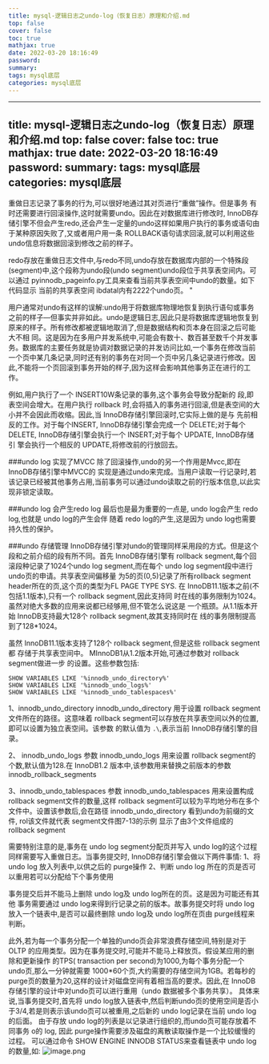 ```yaml
---
title: mysql-逻辑日志之undo-log（恢复日志）原理和介绍.md
top: false
cover: false
toc: true
mathjax: true
date: 2022-03-20 18:16:49
password:
summary:
tags: mysql底层
categories: mysql底层
---
```

---
title: mysql-逻辑日志之undo-log（恢复日志）原理和介绍.md
top: false
cover: false
toc: true
mathjax: true
date: 2022-03-20 18:16:49
password:
summary:
tags: mysql底层
categories: mysql底层
---
重做日志记录了事务的行为,可以很好地通过其对页进行“重做”操作。但是事务 有时还需要进行回滚操作,这时就需要undo。因此在对数据库进行修改时, InnoDB存 储引擎不但会产生redo,还会产生一定量的undo这样如果用户执行的事务或语句由于某种原因失败了,又或者用户用一条 ROLLBACK语句请求回滚,就可以利用这些undo信息将数据回滚到修改之前的样子。

 redo存放在重做日志文件中,与redo不同,undo存放在数据库内部的一个特殊段 (segment)中,这个段称为undo段(undo segment)undo段位于共享表空间内。可以通过 pyinnodb_pageinfo.py工具来查看当前共享表空间中undo的数量。如下代码显示 当前的共享表空间 ibdatal内有2222个undo页。 "




用户通常对undo有这样的误解:undo用于将数据库物理地恢复到执行语句或事务之前的样子—但事实并非如此。undo是逻辑日志,因此只是将数据库逻辑地恢复到原来的样子。所有修改都被逻辑地取消了,但是数据结构和页本身在回滚之后可能大不相 同。这是因为在多用户并发系统中,可能会有数十、数百甚至数千个并发事务。数据库的主要任务就是协调对数据记录的并发访问比如,一个事务在修改当前一个页中某几条记录,同时还有别的事务在对同一个页中另几条记录进行修改。因此,不能将一个页回滚到事务开始的样子,因为这样会影响其他事务正在进行的工作。

例如,用户执行了一个 INSERT10W条记录的事务,这个事务会导致分配新的 段,即表空间会增大。在用户执行 rollback 时,会将插入的事务进行回滚,但是表空间的大小并不会因此而收缩。因此,当 InnoDB存储引擎回滚时,它实际上做的是与 先前相反的工作。对于每个INSERT, InnoDB存储引擎会完成一个 DELETE;对于每个 DELETE, InnoDB存储引擎会执行一个 INSERT;对于每个 UPDATE, InnoDB存储引 擎会执行一个相反的 UPDATE,将修改前的行放回去。


###undo log 实现了MVCC
除了回滚操作,undo的另一个作用是Mvcc,即在 InnoDB存储引擎中MVCC的 实现是通过undo来完成。当用户读取一行记录时,若该记录已经被其他事务占用,当前事务可以通过undo读取之前的行版本信息,以此实现非锁定读取。

###undo log 会产生redo log
最后也是最为重要的一点是, undo log会产生 redo log,也就是 undo log的产生会伴 随着 redo log的产生,这是因为 undo log也需要持久性的保护。


###undo 存储管理
 InnoDB存储引擎对undo的管理同样采用段的方式。但是这个段和之前介绍的段有所不同。首先 InnoDB存储引擎有 rollback segment,每个回滚段种记录了1024个undo log segment,而在每个 undo log segment段中进行undo页的申请。共享表空间偏移量 为5的页(0,5)记录了所有rollback segment header所在的页,这个页的类型为FL PAGE TYPE SYS. 在 InnoDB11.1版本之前(不包括1.1版本),只有一个 rollback segment,因此支持同 时在线的事务限制为1024。虽然对绝大多数的应用来说都已经够用,但不管怎么说这是 一个瓶颈。从1.1版本开始 InnoDB支持最大128个 rollback segment,故其支持同时在 线的事务限制提高到了128*1024。

虽然 InnoDB11.1版本支持了128个 rollback segment,但是这些 rollback segment都 存储于共享表空间中。 MInnoDB1从1.2版本开始,可通过参数对 rollback segment做进一步 的设置。这些参数包括: 
~~~
SHOW VARIABLES LIKE '%innodb_undo_directory%' 
SHOW VARIABLES LIKE '%innodb_undo_logs%'
SHOW VARIABLES LIKE '%innodb_undo_tablespaces%'
~~~
1、innodb_undo_directory 
 innodb_undo_directory 用于设置 rollback segment文件所在的路径。这意味着 rollback segment可以存放在共享表空间以外的位置,即可以设置为独立表空间。该参数 的默认值为 `.\`,表示当前 InnoDB存储引擎的目录。

2、 innodb_undo_logs
参数 innodb_undo_logs 用来设置 rollback segment的个数,默认值为128.在 InnoDB1.2 版本中,该参数用来替换之前版本的参数 innodb_rollback_segments

3、innodb_undo_tablespaces
参数 innodb_undo_tablespaces 用来设置构成 rollback segment文件的数量,这样 rollback segment可以较为平均地分布在多个文件中。设置该参数后,会在路径 innodb_undo_directory  看到undo为前缀的文件, rol该文件就代表 segment文件图7-13的示例 显示了由3个文件组成的 rollback segment



需要特别注意的是,事务在 undo log segment分配页并写入 undo log的这个过程同样需要写入重做日志。当事务提交时, InnoDB存储引擎会做以下两件事情: 
1、将 undo log 放入列表中,以供之后的 purge操作 
2、判断 undo log 所在的页是否可以重用若可以分配给下个事务使用

事务提交后并不能马上删除 undo log及 undo log所在的页。这是因为可能还有其他 事务需要通过 undo log来得到行记录之前的版本。故事务提交时将 undo log放入一个链表中,是否可以最终删除 undo log及 undo log所在页由 purge线程来判断。


此外,若为每一个事务分配一个单独的undo页会非常浪费存储空间,特别是对于 OLTP 的应用类型。因为在事务提交时,可能并不能马上释放页。假设某应用的删除和更新操作 的TPS( transaction per second)为1000,为每个事务分配一个undo页,那么一分钟就需要 1000*60个页,大约需要的存储空间为1GB。若每秒的 purge页的数量为20,这样的设计对磁盘空间有着相当高的要求。因此,在 InnoDB存储引擎的设计中对undo页可以进行重用（undo 数据被多个事务共享）。 具体来说,当事务提交时,首先将 undo log放入链表中,然后判断undo页的使用空间是否小于3/4,若是则表示该undo页可以被重用,之后新的 undo log记录在当前 undo log的后面。 由于存放 undo log的列表是以记录进行组织的,而undo页可能存放着不同事务 o的 log, 因此 purge操作需要涉及磁盘的离散读取操作是一个比较缓慢的过程。 可以通过命令 SHOW ENGINE INNODB STATUS来查看链表中 undo log的数量,如: 
![image.png](https://upload-images.jianshu.io/upload_images/13965490-19a755292cebcb75.png?imageMogr2/auto-orient/strip%7CimageView2/2/w/1240)
